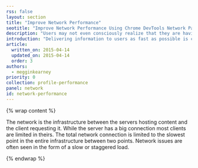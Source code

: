 ```yaml
---
rss: false
layout: section
title: "Improve Network Performance"
seotitle: "Improve Network Performance Using Chrome DevTools Network Panel and Resource Timing API"
description: "Users may not even consciously realize that they are having a negative experience. Chrome's DevTools provide you with the ability to verify network issues."
introduction: "Delivering information to users as fast as possible is critical to the success of a web site."
article:
  written_on: 2015-04-14
  updated_on: 2015-04-14
  order: 3
authors:
  - megginkearney
priority: 0
collection: profile-performance
panel: network
id: network-performance
---
```


{% wrap content %}

The network is the infrastructure between the servers hosting content and the client requesting it.
While the server has a big connection most clients are limited in theirs.
The total network connection is limited to the slowest point in the entire infrastructure between two points.
Network issues are often seen in the form of a slow or staggered load.

{% endwrap %}
